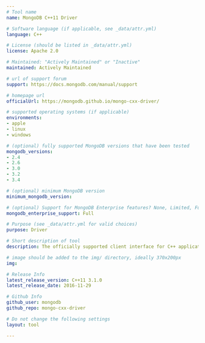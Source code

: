 ```yaml
---
# Tool name
name: MongoDB C++11 Driver

# Software language (if applicable, see _data/attr.yml)
language: C++

# License (should be listed in _data/attr.yml)
license: Apache 2.0

# Maintained: "Actively Maintained" or "Inactive"
maintained: Actively Maintained

# url of support forum
support: https://docs.mongodb.com/manual/support

# homepage url
officialUrl: https://mongodb.github.io/mongo-cxx-driver/

# supported operating systems (if applicable)
environments:
- apple
- linux
- windows

# (optional) fully supported MongoDB versions that have been tested
mongodb_versions:
- 2.4
- 2.6
- 3.0
- 3.2
- 3.4

# (optional) minimum MongoDB version
minimum_mongodb_version:

# (optional) Support for MongoDB Enterprise features? None, Limited, Full
mongodb_enterprise_support: Full

# Purpose (see _data/attr.yml for valid choices)
purpose: Driver

# Short description of tool
description: The officially supported client interface for C++ applications.

# image should be added to the img/ directory, ideally 370x200px
img: 

# Release Info
latest_release_version: C++11 3.1.0
latest_release_date: 2016-11-29

# Github Info
github_user: mongodb
github_repo: mongo-cxx-driver

# Do not change the following settings
layout: tool

---
```


